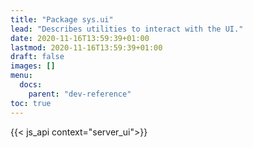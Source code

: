 ```yaml
---
title: "Package sys.ui"
lead: "Describes utilities to interact with the UI."
date: 2020-11-16T13:59:39+01:00
lastmod: 2020-11-16T13:59:39+01:00
draft: false
images: []
menu:
  docs:
    parent: "dev-reference"
toc: true
---
```


{{< js_api context="server_ui">}}
